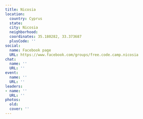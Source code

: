 ```yaml
---
title: Nicosia
location:
  country: Cyprus
  state: 
  city: Nicosia
  neighborhood: 
  coordinates: 35.180282, 33.373687
  plusCode: ''
social:
  name: Facebook page
  URL: https://www.facebook.com/groups/free.code.camp.nicosia
chat:
  name: ''
  URL: ''
event:
  name: ''
  URL: ''
leaders:
- name: ''
  URL: ''
photos:
  old: 
  cover: ''
---
```

